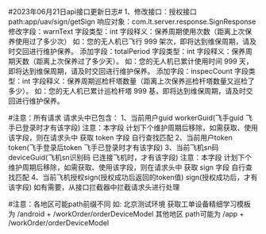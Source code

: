 #2023年06月21日api接口更新日志#
1、修改接口：授权接口
    path:app/uav/sign/getSign
    响应对象：com.lt.server.response.SignResponse
    修改字段：warnText
    字段类型：int
    字段释义：保养周期使用次数（距离上次保养使用过了多少次）
    如：您的无人机已飞行 999 架次，即将达到维保周期，请及时交回进行维护保养。
    添加字段：totalPeriod
    字段类型：int
    字段释义：保养周期天数（距离上次保养过了多少天）。
    如：您的无人机已累计使用时间 999 天，即将达到维保周期，请及时交回进行维护保养。
    添加字段：inspecCount
    字段类型：int
    字段释义：保养周期巡检杆塔数量（距离上次保养巡检杆塔数量又巡检了多少）。
    如：您的无人机已累计巡检杆塔 999 基，即将达到维保周期，请及时交回进行维护保养。

#注意：所有请求 请求头中已包含：
1、当前用户guid   workerGuid(飞手guid 飞手已登录时才有该字段)
注意：本字段 计划下个维护周期后移除，如需获取、使用该字段，则在请求头中 获取 token 字段
自行查找匹配
2、当前用户token  token(飞手登录后token 飞手已登录时才有该字段)
3、当前飞机sn码   deviceGuid(飞机sn识别码 已连接飞机时，才有该字段)
注意：本字段 计划下个维护周期后移除，如需获取、使用该字段，则在请求头中 获取 sign 字段
自行查找匹配
4、当前飞机授权sign(授权成功后返回的token值) sign(授权成功后，才有该字段)
如有需要，从接口拦截器中拦截请求头进行处理

#注意：各地区可能path前缀不同 如:
北京测试环境 获取工单设备精细学习模板 为 /android + /workOrder/orderDeviceModel
其他地区 path可能为      /app     + /workOrder/orderDeviceModel
    
    
